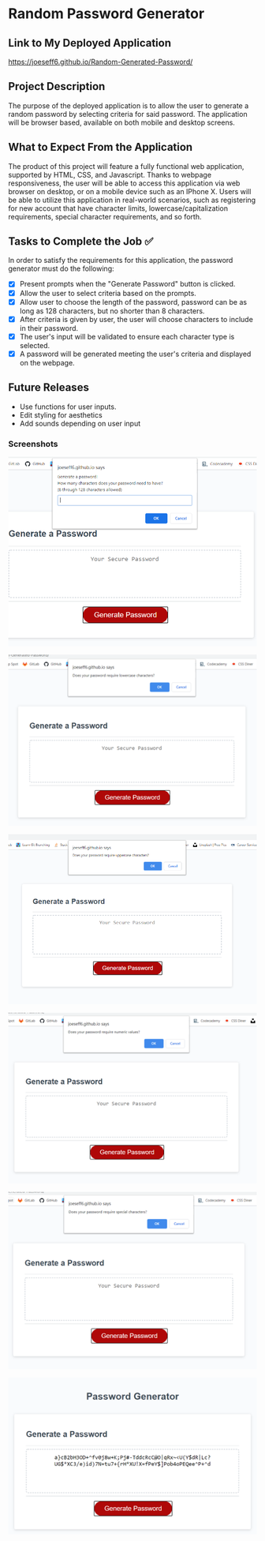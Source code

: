 # Random Password Generator

## Link to My Deployed Application

https://joeseff6.github.io/Random-Generated-Password/

## Project Description

The purpose of the deployed application is to allow the user to generate a random password by selecting criteria for said password. The application will be browser based, available on both mobile and desktop screens.

## What to Expect From the Application

The product of this project will feature a fully functional web application, supported by HTML, CSS, and Javascript. Thanks to webpage responsiveness, the user will be able to access this application via web browser on desktop, or on a mobile device such as an IPhone X. Users will be able to utilize this application in real-world scenarios, such as registering for new account that have character limits, lowercase/capitalization requirements, special character requirements, and so forth.

## Tasks to Complete the Job :white_check_mark:

In order to satisfy the requirements for this application, the password generator must do the following:

- [x] Present prompts when the "Generate Password" button is clicked.
- [x] Allow the user to select criteria based on the prompts.
- [x] Allow user to choose the length of the password, password can be as long as 128 characters, but no shorter than 8 characters.
- [x] After criteria is given by user, the user will choose characters to include in their password.
- [x] The user's input will be validated to ensure each character type is selected.
- [x] A password will be generated meeting the user's criteria and displayed on the webpage.

## Future Releases

* Use functions for user inputs.
* Edit styling for aesthetics
* Add sounds depending on user input

### Screenshots

![Character length prompt after clicking button](./Assets/Images/Image1.PNG)

![User input for lowercase characters](./Assets/Images/Image2.PNG)

![User input for uppercase characters](./Assets/Images/Image3.PNG)

![User input for numerical characters](./Assets/Images/Image4.PNG)

![User input for special characters](./Assets/Images/Image5.PNG)

![New password generated from user inputs](./Assets/Images/Image6.PNG)

